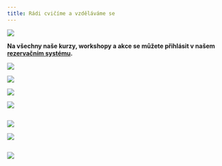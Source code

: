 ```yaml
---
title: Rádi cvičíme a vzděláváme se
---
```

![](/images/uploads/dosp_web.jpg)

**Na všechny naše kurzy, workshopy a  akce se můžete přihlásit v našem [rezervačním systému](https://vigvam.webooker.eu/).**

![](/images/uploads/joga_ilona-72-24-in-.jpg)

![](/images/uploads/baner_pilates.jpg)

![](/images/uploads/face.jpg)

![](/images/uploads/baner_hormonalka-3-.jpg)

![]()

![](/images/uploads/konverzace_aj-1-.jpg)

![](/images/uploads/prvni_pomoc-1-.jpg)

![]()

![](/images/uploads/baner_francouzstina-1-.jpg)